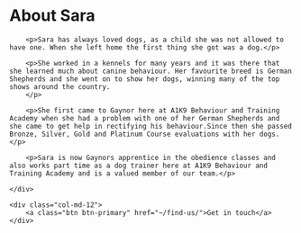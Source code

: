 <div class="page-header">
    <h1>About Sara</h1>
</div>

<div class="row">
    <div class="col-md-12">

        <p>Sara has always loved dogs, as a child she was not allowed to have one. When she left home the first thing she got was a dog.</p>

        <p>She worked in a kennels for many years and it was there that she learned much about canine behaviour. Her favourite breed is German Shepherds and she went on to show her dogs, winning many of the top shows around the country. 
        </p>

        <p>She first came to Gaynor here at A1K9 Behaviour and Training Academy when she had a problem with one of her German Shepherds and she came to get help in rectifying his behaviour.Since then she passed Bronze, Silver, Gold and Platinum Course evaluations with her dogs.</p>

        <p>Sara is now Gaynors apprentice in the obedience classes and also works part time as a dog trainer here at A1K9 Behaviour and Training Academy and is a valued member of our team.</p>

    </div>

    <div class="col-md-12">
        <a class="btn btn-primary" href="~/find-us/">Get in touch</a>
    </div>
</div>
